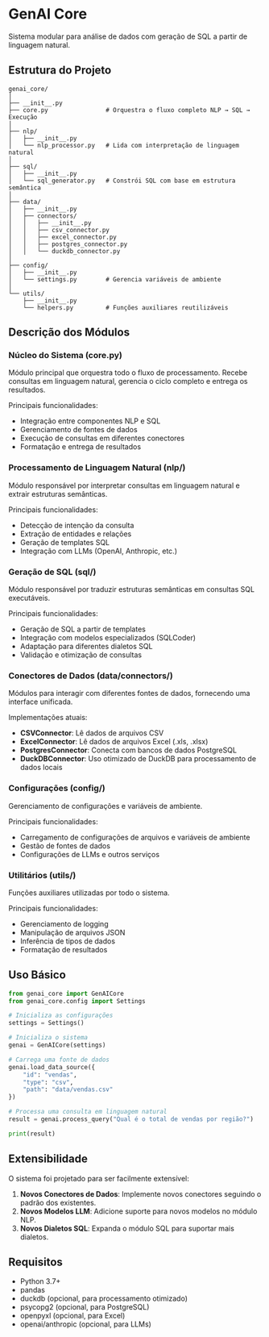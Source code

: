 # GenAI Core

Sistema modular para análise de dados com geração de SQL a partir de linguagem natural.

## Estrutura do Projeto

```
genai_core/
│
├── __init__.py
├── core.py                # Orquestra o fluxo completo NLP → SQL → Execução
│
├── nlp/
│   ├── __init__.py
│   └── nlp_processor.py   # Lida com interpretação de linguagem natural
│
├── sql/
│   ├── __init__.py
│   └── sql_generator.py   # Constrói SQL com base em estrutura semântica
│
├── data/
│   ├── __init__.py
│   ├── connectors/
│   │   ├── __init__.py
│   │   ├── csv_connector.py
│   │   ├── excel_connector.py
│   │   ├── postgres_connector.py
│   │   └── duckdb_connector.py
│
├── config/
│   ├── __init__.py
│   └── settings.py        # Gerencia variáveis de ambiente
│
└── utils/
    ├── __init__.py
    └── helpers.py         # Funções auxiliares reutilizáveis
```

## Descrição dos Módulos

### Núcleo do Sistema (core.py)

Módulo principal que orquestra todo o fluxo de processamento. Recebe consultas em linguagem natural, gerencia o ciclo completo e entrega os resultados.

Principais funcionalidades:
- Integração entre componentes NLP e SQL
- Gerenciamento de fontes de dados
- Execução de consultas em diferentes conectores
- Formatação e entrega de resultados

### Processamento de Linguagem Natural (nlp/)

Módulo responsável por interpretar consultas em linguagem natural e extrair estruturas semânticas.

Principais funcionalidades:
- Detecção de intenção da consulta
- Extração de entidades e relações
- Geração de templates SQL
- Integração com LLMs (OpenAI, Anthropic, etc.)

### Geração de SQL (sql/)

Módulo responsável por traduzir estruturas semânticas em consultas SQL executáveis.

Principais funcionalidades:
- Geração de SQL a partir de templates
- Integração com modelos especializados (SQLCoder)
- Adaptação para diferentes dialetos SQL
- Validação e otimização de consultas

### Conectores de Dados (data/connectors/)

Módulos para interagir com diferentes fontes de dados, fornecendo uma interface unificada.

Implementações atuais:
- **CSVConnector**: Lê dados de arquivos CSV
- **ExcelConnector**: Lê dados de arquivos Excel (.xls, .xlsx)
- **PostgresConnector**: Conecta com bancos de dados PostgreSQL
- **DuckDBConnector**: Uso otimizado de DuckDB para processamento de dados locais

### Configurações (config/)

Gerenciamento de configurações e variáveis de ambiente.

Principais funcionalidades:
- Carregamento de configurações de arquivos e variáveis de ambiente
- Gestão de fontes de dados
- Configurações de LLMs e outros serviços

### Utilitários (utils/)

Funções auxiliares utilizadas por todo o sistema.

Principais funcionalidades:
- Gerenciamento de logging
- Manipulação de arquivos JSON
- Inferência de tipos de dados
- Formatação de resultados

## Uso Básico

```python
from genai_core import GenAICore
from genai_core.config import Settings

# Inicializa as configurações
settings = Settings()

# Inicializa o sistema
genai = GenAICore(settings)

# Carrega uma fonte de dados
genai.load_data_source({
    "id": "vendas",
    "type": "csv",
    "path": "data/vendas.csv"
})

# Processa uma consulta em linguagem natural
result = genai.process_query("Qual é o total de vendas por região?")

print(result)
```

## Extensibilidade

O sistema foi projetado para ser facilmente extensível:

1. **Novos Conectores de Dados**: Implemente novos conectores seguindo o padrão dos existentes.
2. **Novos Modelos LLM**: Adicione suporte para novos modelos no módulo NLP.
3. **Novos Dialetos SQL**: Expanda o módulo SQL para suportar mais dialetos.

## Requisitos

- Python 3.7+
- pandas
- duckdb (opcional, para processamento otimizado)
- psycopg2 (opcional, para PostgreSQL)
- openpyxl (opcional, para Excel)
- openai/anthropic (opcional, para LLMs)
